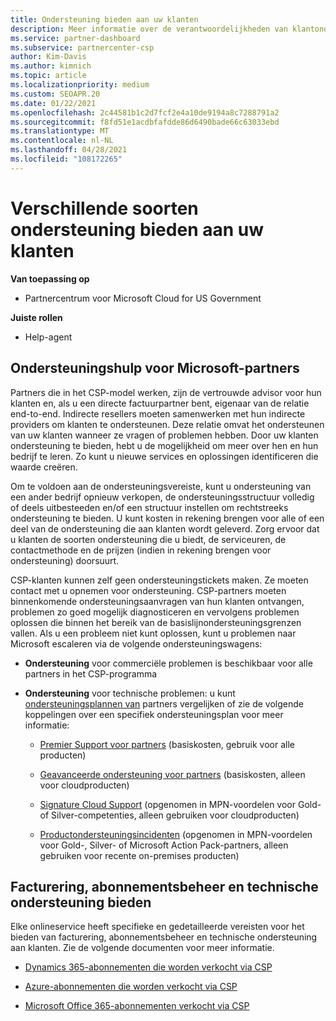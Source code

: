 ```yaml
---
title: Ondersteuning bieden aan uw klanten
description: Meer informatie over de verantwoordelijkheden van klantondersteuning voor partners in het CSP-programma. Behandelt ondersteuning voor facturering, abonnementsbeheer en technische problemen.
ms.service: partner-dashboard
ms.subservice: partnercenter-csp
author: Kim-Davis
ms.author: kimnich
ms.topic: article
ms.localizationpriority: medium
ms.custom: SEOAPR.20
ms.date: 01/22/2021
ms.openlocfilehash: 2c44581b1c2d7fcf2e4a10de9194a8c7288791a2
ms.sourcegitcommit: f8fd51e1acdbfafdde86d6490bade66c63033ebd
ms.translationtype: MT
ms.contentlocale: nl-NL
ms.lasthandoff: 04/28/2021
ms.locfileid: "108172265"
---
```

# <a name="providing-different-types-of-support-to-your-customers"></a>Verschillende soorten ondersteuning bieden aan uw klanten

**Van toepassing op**

-  Partnercentrum voor Microsoft Cloud for US Government

**Juiste rollen**

- Help-agent

## <a name="microsoft-partner-support-guidance"></a>Ondersteuningshulp voor Microsoft-partners

Partners die in het CSP-model werken, zijn de vertrouwde advisor voor hun klanten en, als u een directe factuurpartner bent, eigenaar van de relatie end-to-end. Indirecte resellers moeten samenwerken met hun indirecte providers om klanten te ondersteunen. Deze relatie omvat het ondersteunen van uw klanten wanneer ze vragen of problemen hebben. Door uw klanten ondersteuning te bieden, hebt u de mogelijkheid om meer over hen en hun bedrijf te leren. Zo kunt u nieuwe services en oplossingen identificeren die waarde creëren.

Om te voldoen aan de ondersteuningsvereiste, kunt u ondersteuning van een ander bedrijf opnieuw verkopen, de ondersteuningsstructuur volledig of deels uitbesteeden en/of een structuur instellen om rechtstreeks ondersteuning te bieden. U kunt kosten in rekening brengen voor alle of een deel van de ondersteuning die aan klanten wordt geleverd. Zorg ervoor dat u klanten de soorten ondersteuning die u biedt, de serviceuren, de contactmethode en de prijzen (indien in rekening brengen voor ondersteuning) doorsuurt.

CSP-klanten kunnen zelf geen ondersteuningstickets maken. Ze moeten contact met u opnemen voor ondersteuning. CSP-partners moeten binnenkomende ondersteuningsaanvragen van hun klanten ontvangen, problemen zo goed mogelijk diagnosticeren en vervolgens problemen oplossen die binnen het bereik van de basislijnondersteuningsgrenzen vallen. Als u een probleem niet kunt oplossen, kunt u problemen naar Microsoft escaleren via de volgende ondersteuningswagens:

- **Ondersteuning** voor commerciële problemen is beschikbaar voor alle partners in het CSP-programma

- **Ondersteuning** voor technische problemen: u kunt [ondersteuningsplannen van](https://partner.microsoft.com/support/partnersupport) partners vergelijken of zie de volgende koppelingen over een specifiek ondersteuningsplan voor meer informatie:

  - [Premier Support voor partners](https://partner.microsoft.com/support/microsoft-services-premier-support) (basiskosten, gebruik voor alle producten)

  - [Geavanceerde ondersteuning voor partners](https://partner.microsoft.com/support/advanced-cloud-support) (basiskosten, alleen voor cloudproducten)

  - [Signature Cloud Support](manage-your-partner-network-benefits.md) (opgenomen in MPN-voordelen voor Gold- of Silver-competenties, alleen gebruiken voor cloudproducten)

  - [Productondersteuningsincidenten](manage-your-partner-network-benefits.md) (opgenomen in MPN-voordelen voor Gold-, Silver- of Microsoft Action Pack-partners, alleen gebruiken voor recente on-premises producten)

## <a name="providing-billing-subscription-management-and-technical-support"></a>Facturering, abonnementsbeheer en technische ondersteuning bieden 

Elke onlineservice heeft specifieke en gedetailleerde vereisten voor het bieden van facturering, abonnementsbeheer en technische ondersteuning aan klanten. Zie de volgende documenten voor meer informatie.

- [Dynamics 365-abonnementen die worden verkocht via CSP](https://www.microsoftpartnercommunity.com/t5/CSP/Microsoft-Partner-Support-Guidance/m-p/5262#M30)

- [Azure-abonnementen die worden verkocht via CSP](https://www.microsoftpartnercommunity.com/t5/CSP/Microsoft-Partner-Support-Guidance/m-p/5263#M31)

- [Microsoft Office 365-abonnementen verkocht via CSP](https://www.microsoftpartnercommunity.com/t5/CSP/Microsoft-Partner-Support-Guidance/m-p/5264#M32)
